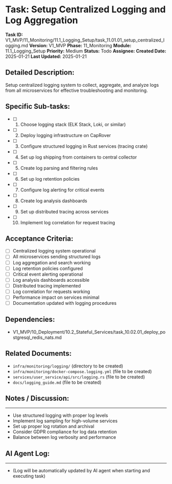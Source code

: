 # Task: Setup Centralized Logging and Log Aggregation

**Task ID:** V1_MVP/11_Monitoring/11.1_Logging_Setup/task_11.01.01_setup_centralized_logging.md
**Version:** V1_MVP
**Phase:** 11_Monitoring
**Module:** 11.1_Logging_Setup
**Priority:** Medium
**Status:** Todo
**Assignee:**
**Created Date:** 2025-01-21
**Last Updated:** 2025-01-21

## Detailed Description:
Setup centralized logging system to collect, aggregate, and analyze logs from all microservices for effective troubleshooting and monitoring.

## Specific Sub-tasks:
- [ ] 1. Choose logging stack (ELK Stack, Loki, or similar)
- [ ] 2. Deploy logging infrastructure on CapRover
- [ ] 3. Configure structured logging in Rust services (tracing crate)
- [ ] 4. Set up log shipping from containers to central collector
- [ ] 5. Create log parsing and filtering rules
- [ ] 6. Set up log retention policies
- [ ] 7. Configure log alerting for critical events
- [ ] 8. Create log analysis dashboards
- [ ] 9. Set up distributed tracing across services
- [ ] 10. Implement log correlation for request tracing

## Acceptance Criteria:
- [ ] Centralized logging system operational
- [ ] All microservices sending structured logs
- [ ] Log aggregation and search working
- [ ] Log retention policies configured
- [ ] Critical event alerting operational
- [ ] Log analysis dashboards accessible
- [ ] Distributed tracing implemented
- [ ] Log correlation for requests working
- [ ] Performance impact on services minimal
- [ ] Documentation updated with logging procedures

## Dependencies:
- V1_MVP/10_Deployment/10.2_Stateful_Services/task_10.02.01_deploy_postgresql_redis_nats.md

## Related Documents:
- `infra/monitoring/logging/` (directory to be created)
- `infra/monitoring/docker-compose.logging.yml` (file to be created)
- `services/user_service/api/src/logging.rs` (file to be created)
- `docs/logging_guide.md` (file to be created)

## Notes / Discussion:
---
* Use structured logging with proper log levels
* Implement log sampling for high-volume services
* Set up proper log rotation and archival
* Consider GDPR compliance for log data retention
* Balance between log verbosity and performance

## AI Agent Log:
---
* (Log will be automatically updated by AI agent when starting and executing task)